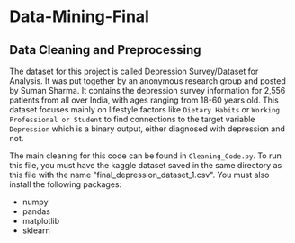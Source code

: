 # Data-Mining-Final

## Data Cleaning and Preprocessing

The dataset for this project is called Depression Survey/Dataset for Analysis. It was put together by an anonymous research group and posted by Suman Sharma. It contains the depression survey information for 2,556 patients from all over India, with ages ranging from 18-60 years old. This dataset focuses mainly on lifestyle factors like `Dietary Habits` or `Working Professional or Student` to find connections to the target variable `Depression` which is a binary output, either diagnosed with depression and not.

The main cleaning for this code can be found in `Cleaning_Code.py`. To run this file, you must have the kaggle dataset saved in the same directory as this file with the name "final_depression_dataset_1.csv". You must also install the following packages:

* numpy
* pandas
* matplotlib
* sklearn

